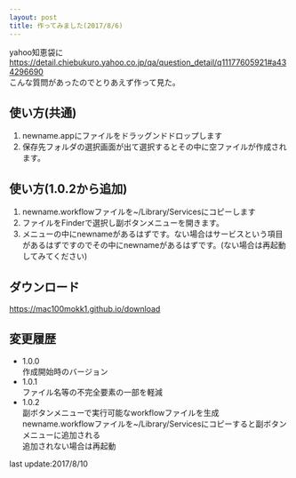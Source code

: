 ```yaml
---
layout: post
title: 作ってみました(2017/8/6)
---
```


yahoo知恵袋に  
<https://detail.chiebukuro.yahoo.co.jp/qa/question_detail/q11177605921#a434296690>  
こんな質問があったのでとりあえず作って見た。  


使い方(共通)
--

1. newname.appにファイルをドラッグンドドロップします
2. 保存先フォルダの選択画面が出て選択するとその中に空ファイルが作成されます。  

使い方(1.0.2から追加)
--
1. newname.workflowファイルを~/Library/Servicesにコピーします  
2. ファイルをFinderで選択し副ボタンメニューを開きます。  
3. メニューの中にnewnameがあるはずです。ない場合はサービスという項目があるはずですのでその中にnewnameがあるはずです。(ない場合は再起動してみてください)



ダウンロード
--
<https://mac100mokk1.github.io/download>

変更履歴
--
- 1.0.0  
作成開始時のバージョン
- 1.0.1  
ファイル名等の不完全要素の一部を軽減
- 1.0.2  
副ボタンメニューで実行可能なworkflowファイルを生成  
newname.workflowファイルを~/Library/Servicesにコピーすると副ボタンメニューに追加される  
追加されない場合は再起動  


last update:2017/8/10
